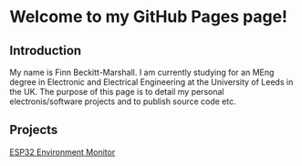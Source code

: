 # Welcome to my GitHub Pages page!

## Introduction

My name is Finn Beckitt-Marshall. I am currently studying for an MEng degree in Electronic and Electrical Engineering at the University of Leeds in the UK. The purpose of this page is to detail my personal electronis/software projects and to publish source code etc.

## Projects

[ESP32 Environment Monitor](ESP32EnvMonitor.md)
